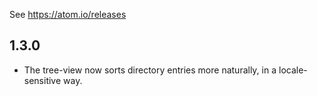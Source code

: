 See https://atom.io/releases

## 1.3.0

* The tree-view now sorts directory entries more naturally, in a locale-sensitive way.
